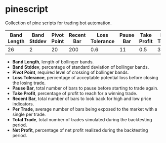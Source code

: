# pinescript

Collection of pine scripts for trading bot automation.



Band Length | Band Stddev | Pivot Point | Recent Bar | Loss Tolerance | Pause Bar | Take Profit | Per Trade | Total Trade | Net Profit
---|---|---|---|---|---|---|---|---|---
26 | 2 | 20 | 200 | 0.6 | 11 | 0.5 | 34 | 105 | **351**



- **Band Length**, length of bollinger bands.
- **Band Stddev**, percentage of standard deviation of bollinger bands.
- **Pivot Point**, required level of crossing of bollinger bands.
- **Loss Tolerance**, percentage of acceptable potential loss before closing the losing trade.
- **Pause Bar**, total number of bars to pause before starting to trade again.
- **Take Profit**, percentage of profit to reach for a winning trade.
- **Recent Bar**, total number of bars to look back for high and low price indicators.
- **Per Trade**, average number of bars being exposed to the market with a single per trade.
- **Total Trade**, total number of trades simulated during the backtesting period.
- **Net Profit**, percentage of net profit realized during the backtesting period.
